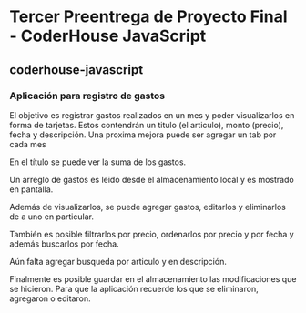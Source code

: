 # Tercer Preentrega de Proyecto Final - CoderHouse JavaScript
## coderhouse-javascript
### Aplicación para registro de gastos
El objetivo es registrar gastos realizados en un mes y poder visualizarlos en forma de tarjetas. Estos contendrán un titulo (el articulo), monto (precio), fecha y descripción. Una proxima mejora puede ser agregar un tab por cada mes

En el título se puede ver la suma de los gastos.

Un arreglo de gastos es leido desde el almacenamiento local y es mostrado en pantalla. 

Además de visualizarlos, se puede agregar gastos, editarlos y eliminarlos de a uno en particular.

También es posible filtrarlos por precio, ordenarlos por precio y por fecha y además buscarlos por fecha.

Aún falta agregar busqueda por articulo y en descripción.

Finalmente es posible guardar en el almacenamiento las modificaciones que se hicieron. Para que la aplicación recuerde los que se eliminaron, agregaron o editaron.